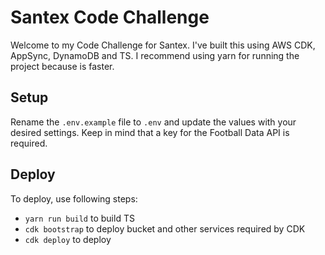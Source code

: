 # Santex Code Challenge
Welcome to my Code Challenge for Santex. I've built this using AWS CDK, AppSync, DynamoDB and TS. I recommend using yarn for running the project because is faster.

## Setup
Rename the `.env.example` file to `.env` and update the values with your desired settings. Keep in mind that a key for the Football Data API is required.

## Deploy
To deploy, use following steps:

- `yarn run build` to build TS
- `cdk bootstrap` to deploy bucket and other services required by CDK
-  `cdk deploy` to deploy